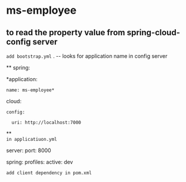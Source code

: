 # ms-employee
 ## to read the property value from spring-cloud-config server
 
 
 
`add bootstrap.yml` . -- looks for application name in config server



**
spring:

 *application:
 
    name: ms-employee*
   
 cloud:
 
    config:
    
      uri: http://localhost:7000
      
      
**      
`in applicatiuon.yml`

server:
  port: 8000
  
spring:
  profiles:
    active: dev
    

`add client dependency in pom.xml`
